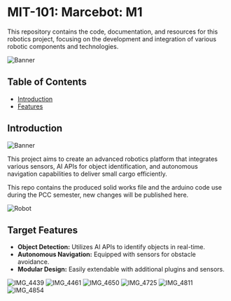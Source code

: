 MIT-101: Marcebot: M1
========

This repository contains the code, documentation, and resources for this robotics project, focusing on the development and integration of various robotic components and technologies.

![Banner](images/marcebot1_01.JPG)

## Table of Contents

- [Introduction](#introduction)
- [Features](#features)


## Introduction
![Banner](images/02.jpg)

This project aims to create an advanced robotics platform that integrates various sensors, AI APIs for object identification, and autonomous navigation capabilities to deliver small cargo efficiently.

This repo contains the produced solid works file and the arduino code use during the PCC semester, new changes will be published here.

![Robot](images/4.jpg)

## Target Features

- **Object Detection:** Utilizes AI APIs to identify objects in real-time.
- **Autonomous Navigation:** Equipped with sensors for obstacle avoidance.
- **Modular Design:** Easily extendable with additional plugins and sensors.




![IMG_4439](images/IMG_4439.jpeg)
![IMG_4461](images/IMG_4461.jpeg)
![IMG_4650](images/IMG_4650.jpeg)
![IMG_4725](images/IMG_4725.jpeg)
![IMG_4811](images/IMG_4811.jpeg)
![IMG_4854](images/IMG_4854.jpeg)
